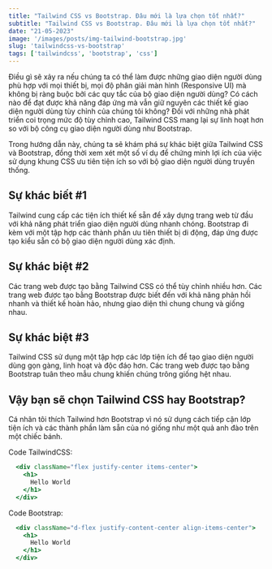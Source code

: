 ```yaml
---
title: "Tailwind CSS vs Bootstrap. Đâu mới là lựa chọn tốt nhất?"
subtitle: "Tailwind CSS vs Bootstrap. Đâu mới là lựa chọn tốt nhất?"
date: "21-05-2023"
image: '/images/posts/img-tailwind-bootstrap.jpg'
slug: 'tailwindcss-vs-bootstrap'
tags: ['tailwindcss', 'bootstrap', 'css']
---
```


Điều gì sẽ xảy ra nếu chúng ta có thể làm được những giao diện người dùng phù hợp với mọi thiết bị, mọi độ phân giải màn hình (Responsive UI) mà không bị ràng buộc bởi các quy tắc của bộ giao diện người dùng? Có cách nào để đạt được khả năng đáp ứng mà vẫn giữ nguyên các thiết kế giao diện người dùng tùy chỉnh của chúng tôi không? Đối với những nhà phát triển coi trọng mức độ tùy chỉnh cao, Tailwind CSS mang lại sự linh hoạt hơn so với bộ công cụ giao diện người dùng như Bootstrap.

Trong hướng dẫn này, chúng ta sẽ khám phá sự khác biệt giữa Tailwind CSS và Bootstrap, đồng thời xem xét một số ví dụ để chứng minh lợi ích của việc sử dụng khung CSS ưu tiên tiện ích so với bộ giao diện người dùng truyền thống.

## Sự khác biết #1

Tailwind cung cấp các tiện ích thiết kế sẵn để xây dựng trang web từ đầu với khả năng phát triển giao diện người dùng nhanh chóng.
Bootstrap đi kèm với một tập hợp các thành phần ưu tiên thiết bị di động, đáp ứng được tạo kiểu sẵn có bộ giao diện người dùng xác định.

## Sự khác biệt #2

Các trang web được tạo bằng Tailwind CSS có thể tùy chỉnh nhiều hơn.
Các trang web được tạo bằng Bootstrap được biết đến với khả năng phản hồi nhanh và thiết kế hoàn hảo, nhưng giao diện thì chung chung và giống nhau.

## Sự khác biệt #3

Tailwind CSS sử dụng một tập hợp các lớp tiện ích để tạo giao diện người dùng gọn gàng, linh hoạt và độc đáo hơn.
Các trang web được tạo bằng Bootstrap tuân theo mẫu chung khiến chúng trông giống hệt nhau.

## Vậy bạn sẽ chọn Tailwind CSS hay Bootstrap?

Cá nhân tôi thích Tailwind hơn Bootstrap vì nó sử dụng cách tiếp cận lớp tiện ích và các thành phần làm sẵn của nó giống như một quả anh đào trên một chiếc bánh.

Code TailwindCSS:

```jsx
  <div className="flex justify-center items-center">
    <h1>
      Hello World
    </h1>
  </div>
```

Code Bootstrap:

```jsx
  <div className="d-flex justify-content-center align-items-center">
    <h1>
      Hello World
    </h1>
  </div>
```